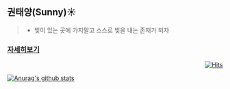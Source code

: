 

## 권태양(Sunny):sunny:
> - 빛이 있는 곳에 가지말고 스스로 빛을 내는 존재가 되자
### [자세히보기](https://seasoned-ostrich-c6a.notion.site/Kwon-TaeYang-1349e293c9f74de092dce9ee359bd77c)

<div align=right>
	
[![Hits](https://hits.seeyoufarm.com/api/count/incr/badge.svg?url=https%3A%2F%2Fgithub.com%2Fsunnight9507&count_bg=%23DE8EFF&title_bg=%234E5759&icon=&icon_color=%23000000&title=hits&edge_flat=false)](https://hits.seeyoufarm.com)
	
</div>



[![Anurag's github stats](https://github-readme-stats.vercel.app/api?username=sunnight9507)](https://github.com/anuraghazra/github-readme-stats)
